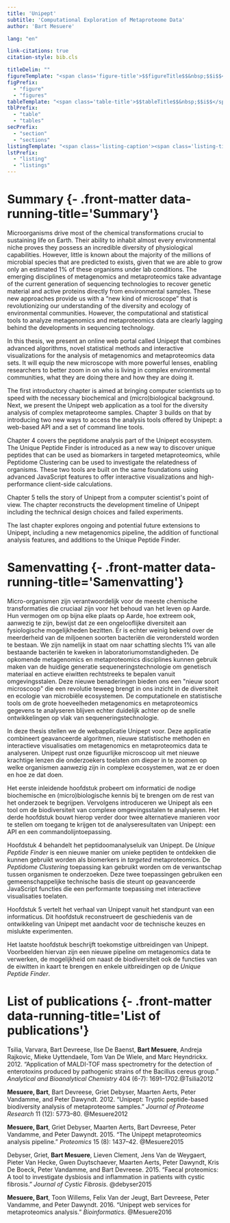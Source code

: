 ```yaml
---
title: 'Unipept'
subtitle: 'Computational Exploration of Metaproteome Data'
author: 'Bart Mesuere'

lang: "en"

link-citations: true
citation-style: bib.cls

titleDelim: ""
figureTemplate: "<span class='figure-title'>$$figureTitle$$&nbsp;$$i$$</span> $$t$$"
figPrefix:
  - "figure"
  - "figures"
tableTemplate: "<span class='table-title'>$$tableTitle$$&nbsp;$$i$$</span> $$t$$"
tblPrefix:
  - "table"
  - "tables"
secPrefix:
  - "section"
  - "sections"
listingTemplate: "<span class='listing-caption'><span class='listing-title'>$$listingTitle$$&nbsp;$$i$$</span> $$t$$</span>"
lstPrefix:
  - "listing"
  - "listings"
---
```

# Summary {- .front-matter data-running-title='Summary'}

Microorganisms drive most of the chemical transformations crucial to sustaining life on Earth. Their ability to inhabit almost every environmental niche proves they possess an incredible diversity of physiological capabilities. However, little is known about the majority of the millions of microbial species that are predicted to exists, given that we are able to grow only an estimated 1% of these organisms under lab conditions. The emerging disciplines of metagenomics and metaproteomics take advantage of the current generation of sequencing technologies to recover genetic material and active proteins directly from environmental samples. These new approaches provide us with a “new kind of microscope” that is revolutionizing our understanding of the diversity and ecology of environmental communities. However, the computational and statistical tools to analyze metagenomics and metaproteomics data are clearly lagging behind the developments in sequencing technology.

In this thesis, we present an online web portal called Unipept that combines advanced algorithms, novel statistical methods and interactive visualizations for the analysis of metagenomics and metaproteomics data sets. It will equip the new microscope with more powerful lenses, enabling researchers to better zoom in on who is living in complex environmental communities, what they are doing there and how they are doing it.

The first introductory chapter is aimed at bringing computer scientists up to speed with the necessary biochemical and (micro)biological background. Next, we present the Unipept web application as a tool for the diversity analysis of complex metaproteome samples. Chapter 3 builds on that by introducing two new ways to access the analysis tools offered by Unipept: a web-based API and a set of command line tools.

Chapter 4 covers the peptidome analysis part of the Unipept ecosystem. The Unique Peptide Finder is introduced as a new way to discover unique peptides that can be used as biomarkers in targeted metaproteomics, while Peptidome Clustering can be used to investigate the relatedness of organisms. These two tools are built on the same foundations using advanced JavaScript features to offer interactive visualizations and high-performance client-side calculations.

Chapter 5 tells the story of Unipept from a computer scientist's point of view. The chapter reconstructs the development timeline of Unipept including the technical design choices and failed experiments.

The last chapter explores ongoing and potential future extensions to Unipept, including a new metagenomics pipeline, the addition of functional analysis features, and additions to the Unique Peptide Finder.

# Samenvatting {- .front-matter data-running-title='Samenvatting'}

Micro-organismen zijn verantwoordelijk voor de meeste chemische transformaties die cruciaal zijn voor het behoud van het leven op Aarde. Hun vermogen om op bijna elke plaats op Aarde, hoe extreem ook, aanwezig te zijn, bewijst dat ze een ongelooflijke diversiteit aan fysiologische mogelijkheden bezitten. Er is echter weinig bekend over de meerderheid van de miljoenen soorten bacteriën die verondersteld worden te bestaan. We zijn namelijk in staat om naar schatting slechts 1% van alle bestaande bacteriën te kweken in laboratoriumomstandigheden. De opkomende metagenomics en metaproteomics disciplines kunnen gebruik maken van de huidige generatie sequeneringstechnologie om genetisch materiaal en actieve eiwitten rechtstreeks te bepalen vanuit omgevingsstalen. Deze nieuwe benaderingen bieden ons een "nieuw soort microscoop" die een revolutie teweeg brengt in ons inzicht in de diversiteit en ecologie van microbiële ecosystemen. De computationele en statistische tools om de grote hoeveelheden metagenomics en metaproteomics gegevens te analyseren blijven echter duidelijk achter op de snelle ontwikkelingen op vlak van sequeneringstechnologie.

In deze thesis stellen we de webapplicatie Unipept voor. Deze applicatie combineert geavanceerde algoritmen, nieuwe statistische methoden en interactieve visualisaties om metagenomics en metaproteomics data te analyseren. Unipept rust onze figuurlijke microscoop uit met nieuwe krachtige lenzen die onderzoekers toelaten om dieper in te zoomen op welke organismen aanwezig zijn in complexe ecosystemen, wat ze er doen en hoe ze dat doen.

Het eerste inleidende hoofdstuk probeert om informatici de nodige biochemische en (micro)biologische kennis bij te brengen om de rest van het onderzoek te begrijpen. Vervolgens introduceren we Unipept als een tool om de biodiversiteit van complexe omgevingsstalen te analyseren. Het derde hoofdstuk bouwt hierop verder door twee alternatieve manieren voor te stellen om toegang te krijgen tot de analyseresultaten van Unipept: een API en een commandolijntoepassing.

Hoofdstuk 4 behandelt het peptidoomanalyseluik van Unipept. De *Unique Peptide Finder* is een nieuwe manier om unieke peptiden te ontdekken die kunnen gebruikt worden als biomerkers in *targeted* metaproteomics. De *Peptidome Clustering* toepassing kan gebruikt worden om de verwantschap tussen organismen te onderzoeken. Deze twee toepassingen gebruiken een gemeenschappelijke technische basis die steunt op geavanceerde JavaScript functies die een performante toepassing met interactieve visualisaties toelaten.

Hoofdstuk 5 vertelt het verhaal van Unipept vanuit het standpunt van een informaticus. Dit hoofdstuk reconstrueert de geschiedenis van de ontwikkeling van Unipept met aandacht voor de technische keuzes en mislukte expe&shy;ri&shy;men&shy;ten.

Het laatste hoofdstuk beschrijft toekomstige uitbreidingen van Unipept. Voorbeelden hiervan zijn een nieuwe pipeline om metagenomics data te verwerken, de mogelijkheid om naast de biodiversiteit ook de functies van de eiwitten in kaart te brengen en enkele uitbreidingen op de *Unique Peptide Finder*.

# List of publications {- .front-matter data-running-title='List of publications'}

Tsilia, Varvara, Bart Devreese, Ilse De Baenst, **Bart Mesuere**, Andreja Rajkovic, Mieke Uyttendaele, Tom Van De Wiele, and Marc Heyndrickx. 2012. “Application of MALDI-TOF mass spectrometry for the detection of enterotoxins produced by pathogenic strains of the Bacillus cereus group.” *Analytical and Bioanalytical Chemistry* 404 (6-7): 1691–1702.<span class="hidden">@Tsilia2012</span>

**Mesuere, Bart**, Bart Devreese, Griet Debyser, Maarten Aerts, Peter Vandamme, and Peter Dawyndt. 2012. “Unipept: Tryptic peptide-based biodiversity analysis of metaproteome samples.” *Journal of Proteome Research* 11 (12): 5773–80. <span class="hidden">@Mesuere2012</span>

**Mesuere, Bart**, Griet Debyser, Maarten Aerts, Bart Devreese, Peter Vandamme, and Peter Dawyndt. 2015. “The Unipept metaproteomics analysis pipeline.” *Proteomics* 15 (8): 1437–42. <span class="hidden">@Mesuere2015</span>

Debyser, Griet, **Bart Mesuere**, Lieven Clement, Jens Van de Weygaert, Pieter Van Hecke, Gwen Duytschaever, Maarten Aerts, Peter Dawyndt, Kris De Boeck, Peter Vandamme, and Bart Devreese. 2015. “Faecal proteomics: A tool to investigate dysbiosis and inflammation in patients with cystic fibrosis.” *Journal of Cystic Fibrosis*. <span class="hidden">@debyser2015</span>

**Mesuere, Bart**, Toon Willems, Felix Van der Jeugt, Bart Devreese, Peter Vandamme, and Peter Dawyndt. 2016. “Unipept web services for metaproteomics analysis.” *Bioinformatics*. <span class="hidden">@Mesuere2016</span>
